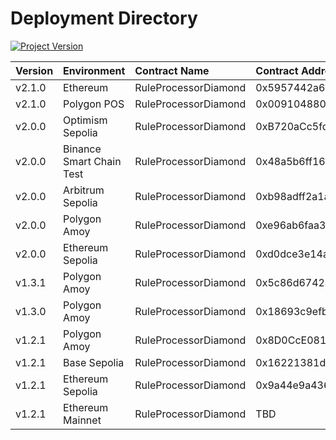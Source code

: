 # Deployment Directory
[![Project Version][version-image]][version-url]

| Version | Environment     | Contract Name        | Contract Address |
| :--- |:----------------|:---------------------| :--- | 
| v2.1.0 | Ethereum | RuleProcessorDiamond | 0x5957442a67f2435F13B9cD80Ae1D3150EeaDAF01
| v2.1.0 | Polygon POS    | RuleProcessorDiamond | 0x009104880BDF3Ee33C6D215C475efA7AA56B3BeE
| v2.0.0 | Optimism Sepolia | RuleProcessorDiamond | 0xB720aCc5fdDEeeB949F58B5424f18c70E89e5b9b
| v2.0.0 | Binance Smart Chain Test | RuleProcessorDiamond | 0x48a5b6ff163fea7fda84af45b04945e7f81aa1eb
| v2.0.0 | Arbitrum Sepolia | RuleProcessorDiamond | 0xb98adff2a1a8e916b0c4ecd5d7b57ab134e2a4c8
| v2.0.0 | Polygon Amoy    | RuleProcessorDiamond | 0xe96ab6faa3a186b667136f8974d767a6f060fa1b
| v2.0.0 | Ethereum Sepolia| RuleProcessorDiamond | 0xd0dce3e14af7ffb89537c5b97aafdaf337b842e4
| v1.3.1 | Polygon Amoy    | RuleProcessorDiamond | 0x5c86d6742a1d0c12cd349518549ff8992838f50f
| v1.3.0 | Polygon Amoy    | RuleProcessorDiamond | 0x18693c9efb90c7a00f80d58ca0aa78fb0514dd81
| v1.2.1 | Polygon Amoy    | RuleProcessorDiamond | 0x8D0CcE081d8cb97C68061077883897C4797467E8
| v1.2.1 | Base Sepolia    | RuleProcessorDiamond | 0x16221381d6a9709c893d45d0f6e86928381529f6
| v1.2.1 | Ethereum Sepolia| RuleProcessorDiamond | 0x9a44e9a43642398afbc4953f03ee62e0ea052a48
| v1.2.1 | Ethereum Mainnet| RuleProcessorDiamond | TBD
<!-- These are the header links -->

[version-image]: https://img.shields.io/badge/Version-2.1.0-brightgreen?style=for-the-badge&logo=appveyor
[version-url]: https://github.com/thrackle-io/rules-engine